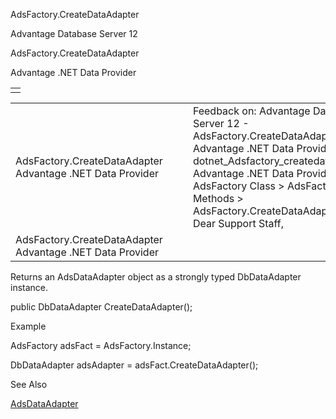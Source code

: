 AdsFactory.CreateDataAdapter




Advantage Database Server 12  

AdsFactory.CreateDataAdapter

Advantage .NET Data Provider

|  |
| --- |
|  |

|  |  |  |  |  |
| --- | --- | --- | --- | --- |
| AdsFactory.CreateDataAdapter  Advantage .NET Data Provider |  |  | Feedback on: Advantage Database Server 12 - AdsFactory.CreateDataAdapter Advantage .NET Data Provider dotnet\_Adsfactory\_createdataadapter Advantage .NET Data Provider > AdsFactory Class > AdsFactory Methods > AdsFactory.CreateDataAdapter / Dear Support Staff, |  |
| AdsFactory.CreateDataAdapter  Advantage .NET Data Provider |  |  |  |  |

Returns an AdsDataAdapter object as a strongly typed DbDataAdapter instance.

public DbDataAdapter CreateDataAdapter();

Example

AdsFactory adsFact = AdsFactory.Instance;

DbDataAdapter adsAdapter = adsFact.CreateDataAdapter();

See Also

[AdsDataAdapter](dotnet_adsdataadapter.htm)